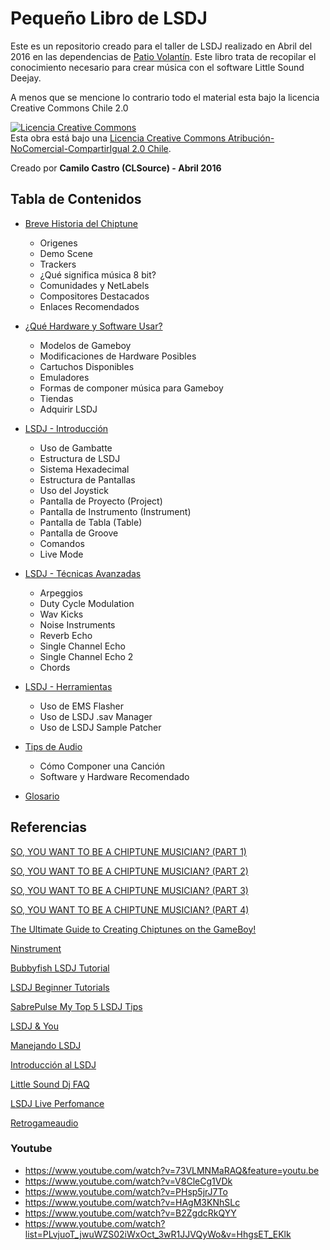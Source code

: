# Pequeño Libro de LSDJ
Este es un repositorio creado para el taller de LSDJ realizado en Abril del 2016 en las dependencias de [Patio Volantín](http://www.patiovolantin.cl). Este libro trata de recopilar el conocimiento necesario para crear música con el software Little Sound Deejay.

A menos que se mencione lo contrario todo el material esta bajo la licencia Creative Commons Chile 2.0

<a rel="license" href="http://creativecommons.org/licenses/by-nc-sa/2.0/cl/"><img alt="Licencia Creative Commons" style="border-width:0" src="https://i.creativecommons.org/l/by-nc-sa/2.0/cl/88x31.png" /></a><br />Esta obra está bajo una <a rel="license" href="http://creativecommons.org/licenses/by-nc-sa/2.0/cl/">Licencia Creative Commons Atribución-NoComercial-CompartirIgual 2.0 Chile</a>.

Creado por 
**Camilo Castro (CLSource) - Abril 2016**

## Tabla de Contenidos
* [Breve Historia del Chiptune](HISTORY.md)
	* Origenes
	* Demo Scene
	* Trackers
	* ¿Qué significa música 8 bit?
	* Comunidades y NetLabels
	* Compositores Destacados
	* Enlaces Recomendados
	
* [¿Qué Hardware y Software Usar?](HWSW.md)
	* Modelos de Gameboy
	* Modificaciones de Hardware Posibles
	* Cartuchos Disponibles
	* Emuladores
	* Formas de componer música para Gameboy
	* Tiendas
	* Adquirir LSDJ

* [LSDJ - Introducción](LSDJ_INTRO.md)
	* Uso de Gambatte
	* Estructura de LSDJ
	* Sistema Hexadecimal
	* Estructura de Pantallas
	* Uso del Joystick
	* Pantalla de Proyecto (Project)
	* Pantalla de Instrumento (Instrument)
	* Pantalla de Tabla (Table)
	* Pantalla de Groove 
	* Comandos
	* Live Mode

* [LSDJ - Técnicas Avanzadas](LSDJ_ADVANCED.md)
	*  Arpeggios
	*  Duty Cycle Modulation
	*  Wav Kicks
	*  Noise Instruments
	*  Reverb Echo
	*  Single Channel Echo
	*  Single Channel Echo 2
	*  Chords

* [LSDJ - Herramientas](LSDJ_TOOLS.md)
	* Uso de EMS Flasher
	* Uso de LSDJ .sav Manager
	* Uso de LSDJ Sample Patcher
	
* [Tips de Audio](AUDIO.md)
	* Cómo Componer una Canción 
	* Software y Hardware Recomendado 

* [Glosario](GLOSSARY.md)

## Referencias

[SO, YOU WANT TO BE A CHIPTUNE MUSICIAN? (PART 1)](http://web.archive.org/web/20140113043118/http://ddsluggers.com/2011/03/06/so-you-want-to-be-a-chiptune-musician-part-1)

[SO, YOU WANT TO BE A CHIPTUNE MUSICIAN? (PART 2)](http://web.archive.org/web/20140113043118/http://ddsluggers.com/2011/03/06/so-you-want-to-be-a-chiptune-musician-part-1)

[SO, YOU WANT TO BE A CHIPTUNE MUSICIAN? (PART 3)](http://web.archive.org/web/20140113043118/http://ddsluggers.com/2011/03/06/so-you-want-to-be-a-chiptune-musician-part-1)

[SO, YOU WANT TO BE A CHIPTUNE MUSICIAN? (PART 4)](http://web.archive.org/web/20140113043118/http://ddsluggers.com/2011/03/06/so-you-want-to-be-a-chiptune-musician-part-1)

[The Ultimate Guide to Creating Chiptunes on the GameBoy!](http://web.archive.org/web/20151011014657/http://www.instructables.com/id/The-Ultimate-Guide-to-Creating-Chiptunes-on-the-Ga/?ALLSTEPS)

[Ninstrument](http://www.ninstrument.com/?tag=lsdj-tutorial)

[Bubbyfish LSDJ Tutorial](http://bubblyfish.com/LSDJ_tutorial.pdf)

[LSDJ Beginner Tutorials](http://littlesounddj.wikia.com/wiki/Beginner_Tutorials)

[SabrePulse My Top 5 LSDJ Tips](http://web.archive.org/web/20160401230827/http://sabrepulse.blogspot.cl/2010/06/my-top-5-lsdj-tips.html)

[LSDJ & You](http://www.noisechannel.org/category/protips/lsdj-you)

[Manejando LSDJ](http://web.archive.org/web/20160401230930/http://chiptunestudios.blogspot.cl/2011/09/manejando-lsdj.html)

[Introducción al LSDJ](http://web.archive.org/web/20160401231129/http://analogchile.blogspot.com/2010/10/introduccion-al-lsdj.html)

[Little Sound Dj FAQ](http://web.archive.org/web/20160401233349/http://playlox.com/little-sound-dj-faq)

[LSDJ Live Perfomance](http://chipmusic.org/forums/topic/530/lsdj-live-performance-tipsguidestutorialsvideos/)

[Retrogameaudio](http://retrogameaudio.tumblr.com)

### Youtube

- https://www.youtube.com/watch?v=73VLMNMaRAQ&feature=youtu.be
- https://www.youtube.com/watch?v=V8CleCg1VDk
- https://www.youtube.com/watch?v=PHsp5jrJ7To
- https://www.youtube.com/watch?v=HAgM3KNhSLc
- https://www.youtube.com/watch?v=B2ZgdcRkQYY
- https://www.youtube.com/watch?list=PLvjuoT_jwuWZS02iWxOct_3wR1JJVQyWo&v=HhgsET_EKlk



